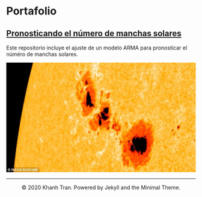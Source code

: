 # Portafolio

## [Pronosticando el número de manchas solares](https://github.com/SAlexOA/Sunspots)
Este repositorio incluye el ajuste de un modelo ARMA para pronosticar el núméro de manchas solares. 

![](images/imag_Sunspots.jpg)

---
<center>© 2020 Khanh Tran. Powered by Jekyll and the Minimal Theme.</center>
